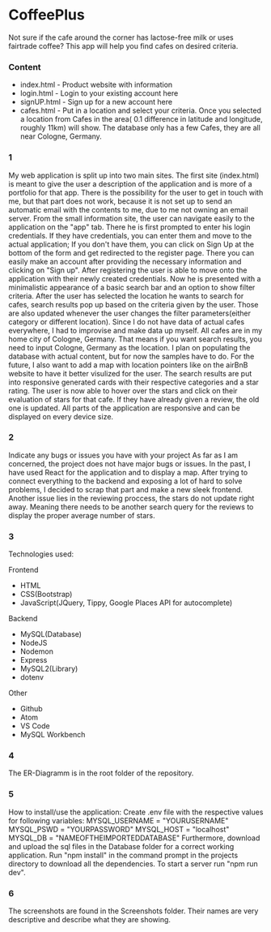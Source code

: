 # CoffeePlus
Not sure if the cafe around the corner has lactose-free milk or uses fairtrade coffee? This app will help you find cafes on desired criteria.

### Content
- index.html - Product website with information
- login.html - Login to your existing account here
- signUP.html - Sign up for a new account here
- cafes.html - Put in a location and select your criteria. Once you selected a location from Cafes in the area( 0.1 difference in latitude and longitude, roughly 11km) will show. The database only has a few Cafes, they are all near Cologne, Germany.


### 1

My web application is split up into two main sites. The first site (index.html) is meant to give the user a description of the application and is more of a portfolio for that app.
There is the possibility for the user to get in touch with me, but that part does not work, because it is not set up to send an automatic email with the contents to me, due to me not owning an email server. From the small information site, the user can navigate easily to the application on the "app" tab. There he is first prompted to enter his login credentials. If they have credentials, you can enter them and move to the actual application; If you don't have them, you can click on Sign Up at the bottom of the form and get redirected to the register page. There you can easily make an account after providing the necessary information and clicking on "Sign up". After registering the user is able to move onto the application with their newly created credentials. Now he is presented with a minimalistic appearance of a basic search bar and an option to show filter criteria. After the user  has selected the location he wants to search for cafes, search results pop up based on the criteria given by the user. Those are also updated whenever the user changes the filter parameters(either category or different location). Since I do not have data of actual cafes everywhere, I had to improvise and make data up myself. All cafes are in my home city of Cologne, Germany. That means if you want search results, you need to input Cologne, Germany as the location. I plan on populating the database with actual content, but for now the samples have to do.
For the future, I also want to add a map with location pointers like on the airBnB website to have it better visulized for the user. The search results are put into responsive generated cards with their respective categories and a star rating. The user is now able to hover over the stars and click on their evaluation of stars for that cafe. If they have already given a review, the old one is updated. All parts of the application are responsive and can be displayed on every device size.

### 2
Indicate any bugs or issues you have with your project
As far as I am concerned, the project does not have major bugs or issues. In the past, I have used React for the application and to display a map. After trying to connect everything to the backend and exposing a lot of hard to solve problems, I decided to scrap that part and make a new sleek frontend. Another issue lies in the reviewing proccess, the stars do not update right away. Meaning there needs to be another search query for the reviews to display the proper average number of stars.

### 3
Technologies used:

Frontend
- HTML
- CSS(Bootstrap)
- JavaScript(JQuery, Tippy, Google Places API for autocomplete)

Backend
- MySQL(Database)
- NodeJS
- Nodemon
- Express
- MySQL2(Library)
- dotenv

Other
- Github
- Atom
- VS Code
- MySQL Workbench

### 4
The ER-Diagramm is in the root folder of the repository.

### 5
How to install/use the application:
Create .env file with the respective values for following variables:
                MYSQL_USERNAME = "YOURUSERNAME"
                MYSQL_PSWD = "YOURPASSWORD"
                MYSQL_HOST = "localhost"
                MYSQL_DB = "NAMEOFTHEIMPORTEDDATABASE"
Furthermore, download and upload the sql files in the Database folder for a correct working application.
Run "npm install" in the command prompt in the projects directory to download all the dependencies.
To start a server run "npm run dev".

### 6

The screenshots are found in the Screenshots folder. Their names are very descriptive and describe what they are showing.
